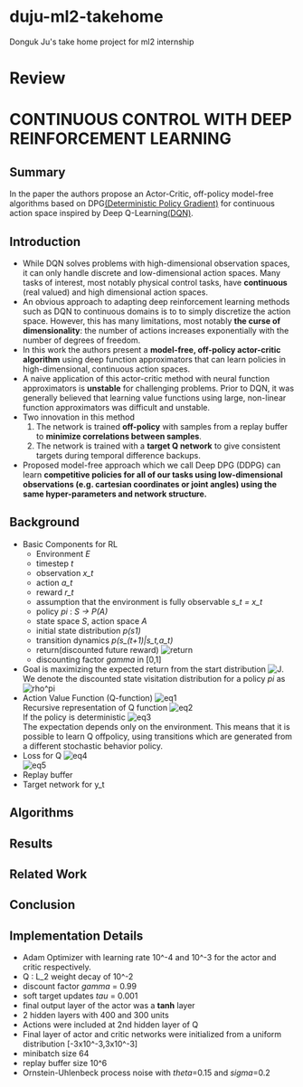 # duju-ml2-takehome
Donguk Ju's take home project for ml2 internship


# Review
# CONTINUOUS CONTROL WITH DEEP REINFORCEMENT LEARNING

## Summary
In the paper the authors propose an Actor-Critic, off-policy model-free algorithms based on DPG[(Deterministic Policy Gradient)](http://proceedings.mlr.press/v32/silver14.pdf) for continuous action space inspired by Deep Q-Learning[(DQN)](https://arxiv.org/abs/1312.5602).

## Introduction
- While DQN solves problems with high-dimensional observation spaces, it can only handle discrete and low-dimensional action spaces. Many tasks of interest, most notably physical control tasks, have **continuous** (real valued) and high dimensional action spaces.
- An obvious approach to adapting deep reinforcement learning methods such as DQN to continuous domains is to to simply discretize the action space. However, this has many limitations, most notably **the curse of dimensionality**: the number of actions increases exponentially with the number of degrees of freedom.
- In this work the authors present a **model-free, off-policy actor-critic algorithm** using deep function approximators that can learn policies in high-dimensional, continuous action spaces.
- A naive application of this actor-critic method with neural function approximators is **unstable** for challenging problems. Prior to DQN, it was generally believed that learning value functions using large, non-linear function approximators was difficult and unstable.
- Two innovation in this method
  1. The network is trained **off-policy** with samples from a replay buffer to **minimize correlations between samples**.
  2. The network is trained with a **target Q network** to give consistent targets during temporal difference backups.
- Proposed model-free approach which we call Deep DPG (DDPG) can learn **competitive policies for all of our tasks using low-dimensional observations (e.g. cartesian coordinates or joint angles) using the same hyper-parameters and network structure.**

## Background
- Basic Components for RL
  - Environment _E_
  - timestep _t_
  - observation _x\_t_
  - action _a\_t_
  - reward _r\_t_
  - assumption that the environment is fully observable _s_t = x_t_
  - policy _pi_ : _S -> P(A)_
  - state space _S_, action space _A_
  - initial state distribution _p(s1)_
  - transition dynamics _p(s\_(t+1)|s\_t,a\_t)_
  - return(discounted future reward) ![return]()
  - discounting factor _gamma_ in [0,1]
- Goal is maximizing the expected return from the start distribution ![J](). We denote the discounted state visitation distribution for a policy _pi_ as ![rho^pi]()
- Action Value Function (Q-function) ![eq1]()  
Recursive representation of Q function ![eq2]()  
If the policy is deterministic ![eq3]()  
The expectation depends only on the environment. This means that it is possible to learn Q offpolicy, using transitions which are generated from a different stochastic behavior policy.
- Loss for Q
![eq4]()  
![eq5]()
- Replay buffer
- Target network for y_t

## Algorithms

## Results

## Related Work

## Conclusion

## Implementation Details
- Adam Optimizer with learning rate 10^-4 and 10^-3 for the actor and critic respectively.
- Q : L_2 weight decay of 10^-2
- discount factor _gamma_ = 0.99
- soft target updates _tau_ = 0.001
- final output layer of the actor was a **tanh** layer
- 2 hidden layers with 400 and 300 units
- Actions were included at 2nd hidden layer of Q
- Final layer of actor and critic networks were initialized from a uniform distribution [-3x10^-3,3x10^-3]
- minibatch size 64
- replay buffer size 10^6
- Ornstein-Uhlenbeck process noise with _theta_=0.15 and _sigma_=0.2

